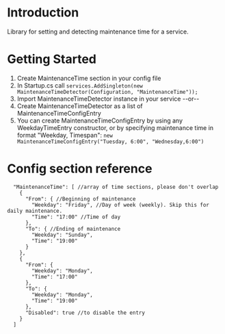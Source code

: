 # Introduction 
Library for setting and detecting maintenance time for a service.

# Getting Started
1.	Create MaintenanceTime section in your config file
2.	In Startup.cs call `services.AddSingleton(new MaintenanceTimeDetector(Configuration, "MaintenanceTime"));`
3.	Import MaintenanceTimeDetector instance in your service
--or--
1. Create MaintenanceTimeDetector as a list of MaintenanceTimeConfigEntry
2. You can create MaintenanceTimeConfigEntry by using any WeekdayTimeEntry constructor, or by specifying maintenance time in format "Weekday, Timespan":
    `new MaintenanceTimeConfigEntry("Tuesday, 6:00", "Wednesday,6:00")`

# Config section reference
```
  "MaintenanceTime": [ //array of time sections, please don't overlap
    {
      "From": { //Beginning of maintenance
        "Weekday": "Friday", //Day of week (weekly). Skip this for daily maintenance.
        "Time": "17:00" //Time of day
      },
      "To": { //Ending of maintenance
        "Weekday": "Sunday",
        "Time": "19:00"
      }
    },
    {
      "From": {
        "Weekday": "Monday",
        "Time": "17:00"
      },
      "To": {
        "Weekday": "Monday",
        "Time": "19:00"
      },
      "Disabled": true //to disable the entry
    }
  ]
```
